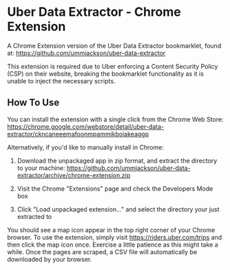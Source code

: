 # Uber Data Extractor - Chrome Extension

A Chrome Extension version of the Uber Data Extractor bookmarklet, found at: https://github.com/ummjackson/uber-data-extractor

This extension is required due to Uber enforcing a Content Security Policy (CSP) on their website, breaking the bookmarklet functionality as it is unable to inject the necessary scripts.

## How To Use

You can install the extension with a single click from the Chrome Web Store: https://chrome.google.com/webstore/detail/uber-data-extractor/ckncaneeemafoonmpammikboiakeaggp

Alternatively, if you'd like to manually install in Chrome:

1. Download the unpackaged app in zip format, and extract the directory to your machine: https://github.com/ummjackson/uber-data-extractor/archive/chrome-extension.zip

2. Visit the Chrome "Extensions" page and check the Developers Mode box

3. Click "Load unpackaged extension..." and select the directory your just extracted to

You should see a map icon appear in the top right corner of your Chrome browser. To use the extension, simply visit https://riders.uber.com/trips and then click the map icon once. Exercise a little patience as this might take a while. Once the pages are scraped, a CSV file will automatically be downloaded by your browser. 